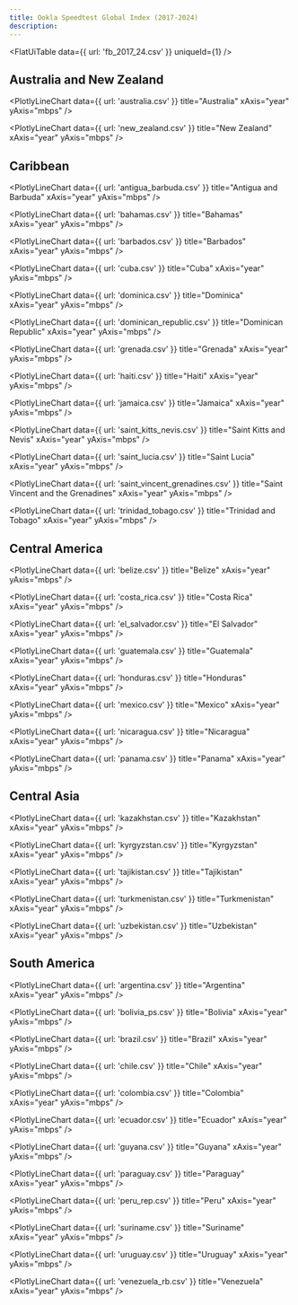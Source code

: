 ```yaml
---
title: Ookla Speedtest Global Index (2017-2024)
description: 
---
```


<FlatUiTable
  data={{
    url: 'fb_2017_24.csv'
  }}
  uniqueId={1}
/>

## Australia and New Zealand

<PlotlyLineChart
  data={{
    url: 'australia.csv'
  }}
  title="Australia"
  xAxis="year"
  yAxis="mbps"
/>

<PlotlyLineChart
  data={{
    url: 'new_zealand.csv'
  }}
  title="New Zealand"
  xAxis="year"
  yAxis="mbps"
/>

## Caribbean

<PlotlyLineChart
  data={{
    url: 'antigua_barbuda.csv'
  }}
  title="Antigua and Barbuda"
  xAxis="year"
  yAxis="mbps"
/>

<PlotlyLineChart
  data={{
    url: 'bahamas.csv'
  }}
  title="Bahamas"
  xAxis="year"
  yAxis="mbps"
/>

<PlotlyLineChart
  data={{
    url: 'barbados.csv'
  }}
  title="Barbados"
  xAxis="year"
  yAxis="mbps"
/>

<PlotlyLineChart
  data={{
    url: 'cuba.csv'
  }}
  title="Cuba"
  xAxis="year"
  yAxis="mbps"
/>

<PlotlyLineChart
  data={{
    url: 'dominica.csv'
  }}
  title="Dominica"
  xAxis="year"
  yAxis="mbps"
/>

<PlotlyLineChart
  data={{
    url: 'dominican_republic.csv'
  }}
  title="Dominican Republic"
  xAxis="year"
  yAxis="mbps"
/>

<PlotlyLineChart
  data={{
    url: 'grenada.csv'
  }}
  title="Grenada"
  xAxis="year"
  yAxis="mbps"
/>

<PlotlyLineChart
  data={{
    url: 'haiti.csv'
  }}
  title="Haiti"
  xAxis="year"
  yAxis="mbps"
/>

<PlotlyLineChart
  data={{
    url: 'jamaica.csv'
  }}
  title="Jamaica"
  xAxis="year"
  yAxis="mbps"
/>

<PlotlyLineChart
  data={{
    url: 'saint_kitts_nevis.csv'
  }}
  title="Saint Kitts and Nevis"
  xAxis="year"
  yAxis="mbps"
/>

<PlotlyLineChart
  data={{
    url: 'saint_lucia.csv'
  }}
  title="Saint Lucia"
  xAxis="year"
  yAxis="mbps"
/>

<PlotlyLineChart
  data={{
    url: 'saint_vincent_grenadines.csv'
  }}
  title="Saint Vincent and the Grenadines"
  xAxis="year"
  yAxis="mbps"
/>

<PlotlyLineChart
  data={{
    url: 'trinidad_tobago.csv'
  }}
  title="Trinidad and Tobago"
  xAxis="year"
  yAxis="mbps"
/>

## Central America

<PlotlyLineChart
  data={{
    url: 'belize.csv'
  }}
  title="Belize"
  xAxis="year"
  yAxis="mbps"
/>

<PlotlyLineChart
  data={{
    url: 'costa_rica.csv'
  }}
  title="Costa Rica"
  xAxis="year"
  yAxis="mbps"
/>

<PlotlyLineChart
  data={{
    url: 'el_salvador.csv'
  }}
  title="El Salvador"
  xAxis="year"
  yAxis="mbps"
/>

<PlotlyLineChart
  data={{
    url: 'guatemala.csv'
  }}
  title="Guatemala"
  xAxis="year"
  yAxis="mbps"
/>

<PlotlyLineChart
  data={{
    url: 'honduras.csv'
  }}
  title="Honduras"
  xAxis="year"
  yAxis="mbps"
/>

<PlotlyLineChart
  data={{
    url: 'mexico.csv'
  }}
  title="Mexico"
  xAxis="year"
  yAxis="mbps"
/>

<PlotlyLineChart
  data={{
    url: 'nicaragua.csv'
  }}
  title="Nicaragua"
  xAxis="year"
  yAxis="mbps"
/>

<PlotlyLineChart
  data={{
    url: 'panama.csv'
  }}
  title="Panama"
  xAxis="year"
  yAxis="mbps"
/>

## Central Asia

<PlotlyLineChart
  data={{
    url: 'kazakhstan.csv'
  }}
  title="Kazakhstan"
  xAxis="year"
  yAxis="mbps"
/>

<PlotlyLineChart
  data={{
    url: 'kyrgyzstan.csv'
  }}
  title="Kyrgyzstan"
  xAxis="year"
  yAxis="mbps"
/>

<PlotlyLineChart
  data={{
    url: 'tajikistan.csv'
  }}
  title="Tajikistan"
  xAxis="year"
  yAxis="mbps"
/>

<PlotlyLineChart
  data={{
    url: 'turkmenistan.csv'
  }}
  title="Turkmenistan"
  xAxis="year"
  yAxis="mbps"
/>

<PlotlyLineChart
  data={{
    url: 'uzbekistan.csv'
  }}
  title="Uzbekistan"
  xAxis="year"
  yAxis="mbps"
/>

## South America

<PlotlyLineChart
  data={{
    url: 'argentina.csv'
  }}
  title="Argentina"
  xAxis="year"
  yAxis="mbps"
/>

<PlotlyLineChart
  data={{
    url: 'bolivia_ps.csv'
  }}
  title="Bolivia"
  xAxis="year"
  yAxis="mbps"
/>

<PlotlyLineChart
  data={{
    url: 'brazil.csv'
  }}
  title="Brazil"
  xAxis="year"
  yAxis="mbps"
/>

<PlotlyLineChart
  data={{
    url: 'chile.csv'
  }}
  title="Chile"
  xAxis="year"
  yAxis="mbps"
/>

<PlotlyLineChart
  data={{
    url: 'colombia.csv'
  }}
  title="Colombia"
  xAxis="year"
  yAxis="mbps"
/>

<PlotlyLineChart
  data={{
    url: 'ecuador.csv'
  }}
  title="Ecuador"
  xAxis="year"
  yAxis="mbps"
/>

<PlotlyLineChart
  data={{
    url: 'guyana.csv'
  }}
  title="Guyana"
  xAxis="year"
  yAxis="mbps"
/>

<PlotlyLineChart
  data={{
    url: 'paraguay.csv'
  }}
  title="Paraguay"
  xAxis="year"
  yAxis="mbps"
/>

<PlotlyLineChart
  data={{
    url: 'peru_rep.csv'
  }}
  title="Peru"
  xAxis="year"
  yAxis="mbps"
/>

<PlotlyLineChart
  data={{
    url: 'suriname.csv'
  }}
  title="Suriname"
  xAxis="year"
  yAxis="mbps"
/>

<PlotlyLineChart
  data={{
    url: 'uruguay.csv'
  }}
  title="Uruguay"
  xAxis="year"
  yAxis="mbps"
/>

<PlotlyLineChart
  data={{
    url: 'venezuela_rb.csv'
  }}
  title="Venezuela"
  xAxis="year"
  yAxis="mbps"
/>
